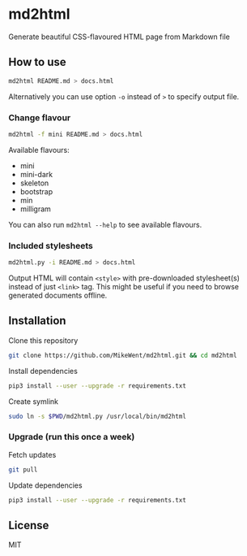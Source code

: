 # md2html

Generate beautiful CSS-flavoured HTML page from Markdown file

## How to use

```bash
md2html README.md > docs.html
```

Alternatively you can use option `-o` instead of `>` to specify output file.

### Change flavour

```bash
md2html -f mini README.md > docs.html
```

Available flavours:

- mini
- mini-dark
- skeleton
- bootstrap
- min
- milligram

You can also run `md2html --help` to see available flavours.

### Included stylesheets

```bash
md2html.py -i README.md > docs.html
```

Output HTML will contain `<style>` with pre-downloaded stylesheet(s) instead of just `<link>` tag. This might be useful if you need to browse generated documents offline.

## Installation

Clone this repository

```bash
git clone https://github.com/MikeWent/md2html.git && cd md2html
```

Install dependencies

```bash
pip3 install --user --upgrade -r requirements.txt
```

Create symlink

```bash
sudo ln -s $PWD/md2html.py /usr/local/bin/md2html
```

### Upgrade (run this once a week)

Fetch updates

```bash
git pull
```

Update dependencies

```bash
pip3 install --user --upgrade -r requirements.txt
```

## License

MIT
